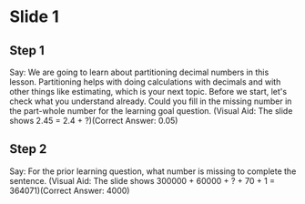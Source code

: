 # Slide 1

## Step 1

Say: We are going to learn about partitioning decimal numbers in this lesson. Partitioning helps with doing calculations with decimals and with other things like estimating, which is your next topic. Before we start, let's check what you understand already. Could you fill in the missing number in the part-whole number for the learning goal question. (Visual Aid: The slide shows 2.45 = 2.4 + ?)(Correct Answer: 0.05)

## Step 2

Say: For the prior learning question, what number is missing to complete the sentence. (Visual Aid: The slide shows 300000 + 60000 + ? + 70 + 1 = 364071)(Correct Answer: 4000)
